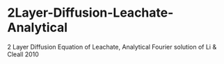 # 2Layer-Diffusion-Leachate-Analytical
2 Layer Diffusion Equation of Leachate, Analytical Fourier solution of Li &amp; Cleall 2010
